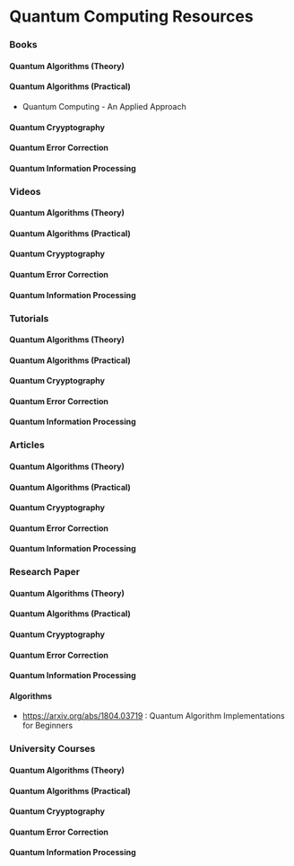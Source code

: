 # Quantum Computing Resources


### Books

#### Quantum Algorithms (Theory)


#### Quantum Algorithms (Practical)

- Quantum Computing - An Applied Approach


#### Quantum Cryyptography


#### Quantum Error Correction


#### Quantum Information Processing




### Videos

#### Quantum Algorithms (Theory)


#### Quantum Algorithms (Practical)


#### Quantum Cryyptography


#### Quantum Error Correction


#### Quantum Information Processing


### Tutorials

#### Quantum Algorithms (Theory)


#### Quantum Algorithms (Practical)


#### Quantum Cryyptography


#### Quantum Error Correction


#### Quantum Information Processing



### Articles

#### Quantum Algorithms (Theory)


#### Quantum Algorithms (Practical)


#### Quantum Cryyptography


#### Quantum Error Correction


#### Quantum Information Processing



### Research Paper

#### Quantum Algorithms (Theory)


#### Quantum Algorithms (Practical)


#### Quantum Cryyptography


#### Quantum Error Correction


#### Quantum Information Processing


#### Algorithms

- https://arxiv.org/abs/1804.03719 : Quantum Algorithm Implementations for Beginners

### University Courses

#### Quantum Algorithms (Theory)


#### Quantum Algorithms (Practical)


#### Quantum Cryyptography


#### Quantum Error Correction


#### Quantum Information Processing

